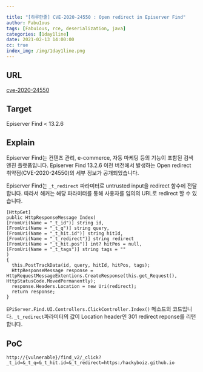 ```yaml
---

title: "[하루한줄] CVE-2020-24550 : Open redirect in Episerver Find"
author: Fabu1ous
tags: [Fabu1ous, rce, deserialization, java]
categories: [1day1line]
date: 2021-02-13 14:00:00
cc: true
index_img: /img/1day1line.png
---
```




## **URL**

[cve-2020-24550](https://labs.nettitude.com/blog/cve-2020-24550-open-redirect-in-episerver-find/)



## **Target**

Episerver Find < 13.2.6



## **Explain**

Episerver Find는 컨텐츠 관리, e-commerce, 자동 마케팅 등의 기능이 포함된 검색엔진 플랫폼입니다. Episerver Find 13.2.6 이전 버전에서 발생하는 Open redirect 취약점(CVE-2020-24550)의 세부 정보가 공개되었습니다.

Episerver Find는 `_t_redirect` 파라미터로 untrusted input을 redirect 함수에 전달합니다. 따라서 해커는 해당 파라미터를 통해 사용자를 임의의 URL로 redirect 할 수 있습니다.

```
[HttpGet]
public HttpResponseMessage Index(
[FromUri(Name = "_t_id")] string id,
[FromUri(Name = "_t_q")] string query,
[FromUri(Name = "_t_hit.id")] string hitId,
[FromUri(Name = "_t_redirect")] string redirect
[FromUri(Name = "_t_hit.pos")] int? hitPos = null,
[FromUri(Name = "_t_tags")] string tags = ""
)
{
  this.PostTrackData(id, query, hitId, hitPos, tags);
  HttpResponseMessage response = HttpRequestMessageExtentions.CreateResponse(this.get_Request(), HttpStatusCode.MovedPermanently);
  response.Headers.Location = new Uri(redirect);
  return response;
}
```

`EPiServer.Find.UI.Controllers.ClickController.Index()` 메소드의 코드입니다. `_t_redirect`파라미터의 값이 Location header인 301 redirect reponse를 리턴합니다.



## **PoC**

```
http://{vulnerable}/find_v2/_click?_t_id=&_t_q=&_t_hit.id=&_t_redirect=https:/hackyboiz.github.io
```
